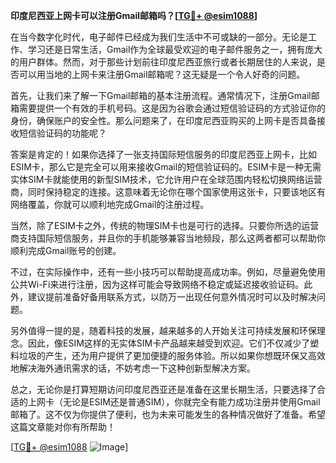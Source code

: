 **印度尼西亚上网卡可以注册Gmail邮箱吗？[[TG💪+ @esim1088](https://t.me/s/esim1088)]**

在当今数字化时代，电子邮件已经成为我们生活中不可或缺的一部分。无论是工作、学习还是日常生活，Gmail作为全球最受欢迎的电子邮件服务之一，拥有庞大的用户群体。然而，对于那些计划前往印度尼西亚旅行或者长期居住的人来说，是否可以用当地的上网卡来注册Gmail邮箱呢？这无疑是一个令人好奇的问题。

首先，让我们来了解一下Gmail邮箱的基本注册流程。通常情况下，注册Gmail邮箱需要提供一个有效的手机号码。这是因为谷歌会通过短信验证码的方式验证你的身份，确保账户的安全性。那么问题来了，在印度尼西亚购买的上网卡是否具备接收短信验证码的功能呢？

答案是肯定的！如果你选择了一张支持国际短信服务的印度尼西亚上网卡，比如ESIM卡，那么它是完全可以用来接收Gmail的短信验证码的。ESIM卡是一种无需实体SIM卡就能使用的新型SIM技术，它允许用户在全球范围内轻松切换网络运营商，同时保持稳定的连接。这意味着无论你在哪个国家使用这张卡，只要该地区有网络覆盖，你就可以顺利地完成Gmail的注册过程。

当然，除了ESIM卡之外，传统的物理SIM卡也是可行的选择。只要你所选的运营商支持国际短信服务，并且你的手机能够兼容当地频段，那么这两者都可以帮助你顺利完成Gmail账号的创建。

不过，在实际操作中，还有一些小技巧可以帮助提高成功率。例如，尽量避免使用公共Wi-Fi来进行注册，因为这样可能会导致网络不稳定或延迟接收验证码。此外，建议提前准备好备用联系方式，以防万一出现任何意外情况时可以及时解决问题。

另外值得一提的是，随着科技的发展，越来越多的人开始关注可持续发展和环保理念。因此，像ESIM这样的无实体SIM卡产品越来越受到欢迎。它们不仅减少了塑料垃圾的产生，还为用户提供了更加便捷的服务体验。所以如果你想既环保又高效地解决海外通讯需求的话，不妨考虑一下这种创新型解决方案。

总之，无论你是打算短期访问印度尼西亚还是准备在这里长期生活，只要选择了合适的上网卡（无论是ESIM还是普通SIM），你就完全有能力成功注册并使用Gmail邮箱了。这不仅为你提供了便利，也为未来可能发生的各种情况做好了准备。希望这篇文章能对你有所帮助！

[[TG💪+ @esim1088](https://t.me/s/esim1088) ![Image](https://i.postimg.cc/4NQfJmqS/Snipaste-2025-05-13-00-14-12.png)]